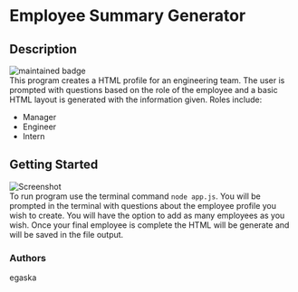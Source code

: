 
# Employee Summary Generator
## Description
![maintained badge](https://img.shields.io/badge/Maintained%3F-true-blue)  <br /> 
This program creates a HTML profile for an engineering team.
The user is prompted with questions based on the role of the employee and a basic HTML layout is generated with the information given.
Roles include:
* Manager
* Engineer
* Intern

## Getting Started
![Screenshot](screenshot.gif) <br /> 
To run program use the terminal command ` node app.js `. 
You will be prompted in the terminal with questions about the employee profile you wish to create. You will have the option to add as many employees as you wish. 
Once your final employee is complete the HTML will be generate and will be saved in the file output.

### Authors 
egaska
 

